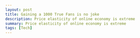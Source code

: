 ```yaml
---
layout: post
title: Gaining a 1000 True Fans is no joke
description: Price elasticity of online economy is extreme
summary: Price elasticity of online economy is extreme
tags: [Tech]
---
```


